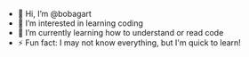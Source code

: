 - 👋 Hi, I’m @bobagart
- 👀 I’m interested in learning coding
- 🌱 I’m currently learning how to understand or read code
- ⚡ Fun fact: I may not know everything, but I'm quick to learn!

<!---
bobagart/bobagart is a ✨ special ✨ repository because its `README.md` (this file) appears on your GitHub profile.
You can click the Preview link to take a look at your changes.
--->
